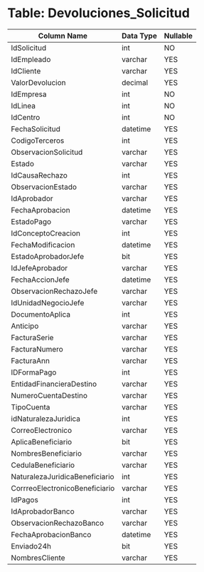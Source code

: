 # Table: Devoluciones_Solicitud

| Column Name | Data Type | Nullable |
|-------------|-----------|----------|
| IdSolicitud | int | NO |
| IdEmpleado | varchar | YES |
| IdCliente | varchar | YES |
| ValorDevolucion | decimal | YES |
| IdEmpresa | int | NO |
| IdLinea | int | NO |
| IdCentro | int | NO |
| FechaSolicitud | datetime | YES |
| CodigoTerceros | int | YES |
| ObservacionSolicitud | varchar | YES |
| Estado | varchar | YES |
| IdCausaRechazo | int | YES |
| ObservacionEstado | varchar | YES |
| IdAprobador | varchar | YES |
| FechaAprobacion | datetime | YES |
| EstadoPago | varchar | YES |
| IdConceptoCreacion | int | YES |
| FechaModificacion | datetime | YES |
| EstadoAprobadorJefe | bit | YES |
| IdJefeAprobador | varchar | YES |
| FechaAccionJefe | datetime | YES |
| ObservacionRechazoJefe | varchar | YES |
| IdUnidadNegocioJefe | varchar | YES |
| DocumentoAplica | int | YES |
| Anticipo | varchar | YES |
| FacturaSerie | varchar | YES |
| FacturaNumero | varchar | YES |
| FacturaAnn | varchar | YES |
| IDFormaPago | int | YES |
| EntidadFinancieraDestino | varchar | YES |
| NumeroCuentaDestino | varchar | YES |
| TipoCuenta | varchar | YES |
| idNaturalezaJuridica | int | YES |
| CorreoElectronico | varchar | YES |
| AplicaBeneficiario | bit | YES |
| NombresBeneficiario | varchar | YES |
| CedulaBeneficiario | varchar | YES |
| NaturalezaJuridicaBeneficiario | int | YES |
| CorrreoElectronicoBeneficiario | varchar | YES |
| IdPagos | int | YES |
| IdAprobadorBanco | varchar | YES |
| ObservacionRechazoBanco | varchar | YES |
| FechaAprobacionBanco | datetime | YES |
| Enviado24h | bit | YES |
| NombresCliente | varchar | YES |
